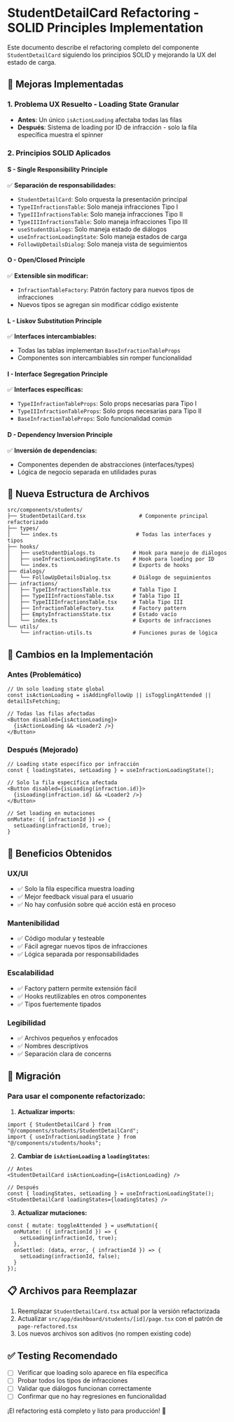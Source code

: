 # StudentDetailCard Refactoring - SOLID Principles Implementation

Este documento describe el refactoring completo del componente `StudentDetailCard` siguiendo los principios SOLID y mejorando la UX del estado de carga.

## 🚀 Mejoras Implementadas

### 1. **Problema UX Resuelto - Loading State Granular**
- **Antes**: Un único `isActionLoading` afectaba todas las filas
- **Después**: Sistema de loading por ID de infracción - solo la fila específica muestra el spinner

### 2. **Principios SOLID Aplicados**

#### **S - Single Responsibility Principle**
✅ **Separación de responsabilidades:**
- `StudentDetailCard`: Solo orquesta la presentación principal
- `TypeIInfractionsTable`: Solo maneja infracciones Tipo I  
- `TypeIIInfractionsTable`: Solo maneja infracciones Tipo II
- `TypeIIIInfractionsTable`: Solo maneja infracciones Tipo III
- `useStudentDialogs`: Solo maneja estado de diálogos
- `useInfractionLoadingState`: Solo maneja estados de carga
- `FollowUpDetailsDialog`: Solo maneja vista de seguimientos

#### **O - Open/Closed Principle**
✅ **Extensible sin modificar:**
- `InfractionTableFactory`: Patrón factory para nuevos tipos de infracciones
- Nuevos tipos se agregan sin modificar código existente

#### **L - Liskov Substitution Principle**  
✅ **Interfaces intercambiables:**
- Todas las tablas implementan `BaseInfractionTableProps`
- Componentes son intercambiables sin romper funcionalidad

#### **I - Interface Segregation Principle**
✅ **Interfaces específicas:**
- `TypeIInfractionTableProps`: Solo props necesarias para Tipo I
- `TypeIIInfractionTableProps`: Solo props necesarias para Tipo II  
- `BaseInfractionTableProps`: Solo funcionalidad común

#### **D - Dependency Inversion Principle**
✅ **Inversión de dependencias:**
- Componentes dependen de abstracciones (interfaces/types)
- Lógica de negocio separada en utilidades puras

## 📁 Nueva Estructura de Archivos

```
src/components/students/
├── StudentDetailCard.tsx                 # Componente principal refactorizado
├── types/
│   └── index.ts                         # Todas las interfaces y tipos
├── hooks/
│   ├── useStudentDialogs.ts            # Hook para manejo de diálogos
│   ├── useInfractionLoadingState.ts    # Hook para loading por ID
│   └── index.ts                        # Exports de hooks
├── dialogs/
│   └── FollowUpDetailsDialog.tsx       # Diálogo de seguimientos
├── infractions/
│   ├── TypeIInfractionsTable.tsx       # Tabla Tipo I
│   ├── TypeIIInfractionsTable.tsx      # Tabla Tipo II
│   ├── TypeIIIInfractionsTable.tsx     # Tabla Tipo III
│   ├── InfractionTableFactory.tsx      # Factory pattern
│   ├── EmptyInfractionsState.tsx       # Estado vacío
│   └── index.ts                        # Exports de infracciones
└── utils/
    └── infraction-utils.ts             # Funciones puras de lógica
```

## 🔧 Cambios en la Implementación

### Antes (Problemático)
```tsx
// Un solo loading state global
const isActionLoading = isAddingFollowUp || isTogglingAttended || detailIsFetching;

// Todas las filas afectadas
<Button disabled={isActionLoading}>
  {isActionLoading && <Loader2 />}
</Button>
```

### Después (Mejorado)
```tsx
// Loading state específico por infracción
const { loadingStates, setLoading } = useInfractionLoadingState();

// Solo la fila específica afectada
<Button disabled={isLoading(infraction.id)}>
  {isLoading(infraction.id) && <Loader2 />}
</Button>

// Set loading en mutaciones
onMutate: ({ infractionId }) => {
  setLoading(infractionId, true);
}
```

## 🎯 Beneficios Obtenidos

### **UX/UI**
- ✅ Solo la fila específica muestra loading
- ✅ Mejor feedback visual para el usuario
- ✅ No hay confusión sobre qué acción está en proceso

### **Mantenibilidad**
- ✅ Código modular y testeable
- ✅ Fácil agregar nuevos tipos de infracciones
- ✅ Lógica separada por responsabilidades

### **Escalabilidad**
- ✅ Factory pattern permite extensión fácil
- ✅ Hooks reutilizables en otros componentes
- ✅ Tipos fuertemente tipados

### **Legibilidad**
- ✅ Archivos pequeños y enfocados
- ✅ Nombres descriptivos
- ✅ Separación clara de concerns

## 🔄 Migración

### Para usar el componente refactorizado:

1. **Actualizar imports:**
```tsx
import { StudentDetailCard } from "@/components/students/StudentDetailCard";
import { useInfractionLoadingState } from "@/components/students/hooks";
```

2. **Cambiar de `isActionLoading` a `loadingStates`:**
```tsx
// Antes
<StudentDetailCard isActionLoading={isActionLoading} />

// Después  
const { loadingStates, setLoading } = useInfractionLoadingState();
<StudentDetailCard loadingStates={loadingStates} />
```

3. **Actualizar mutaciones:**
```tsx
const { mutate: toggleAttended } = useMutation({
  onMutate: ({ infractionId }) => {
    setLoading(infractionId, true);
  },
  onSettled: (data, error, { infractionId }) => {
    setLoading(infractionId, false);
  }
});
```

## 📋 Archivos para Reemplazar

1. Reemplazar `StudentDetailCard.tsx` actual por la versión refactorizada
2. Actualizar `src/app/dashboard/students/[id]/page.tsx` con el patrón de `page-refactored.tsx`
3. Los nuevos archivos son aditivos (no rompen existing code)

## ✅ Testing Recomendado

- [ ] Verificar que loading solo aparece en fila específica
- [ ] Probar todos los tipos de infracciones
- [ ] Validar que diálogos funcionan correctamente
- [ ] Confirmar que no hay regresiones en funcionalidad

¡El refactoring está completo y listo para producción! 🚀
